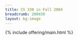 ```yaml
---
title: CS 330 in Fall 2004
breadcrumb: 200430
layout: bg-image
---
```

{% include offering/main.html %}
